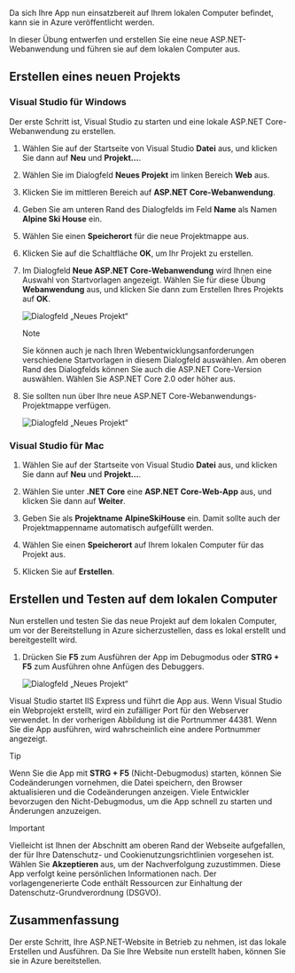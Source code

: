 Da sich Ihre App nun einsatzbereit auf Ihrem lokalen Computer befindet, kann sie in Azure veröffentlicht werden. 

In dieser Übung entwerfen und erstellen Sie eine neue ASP.NET-Webanwendung und führen sie auf dem lokalen Computer aus.

## <a name="create-a-new-project"></a>Erstellen eines neuen Projekts

### <a name="visual-studio-for-windows"></a>Visual Studio für Windows

Der erste Schritt ist, Visual Studio zu starten und eine lokale ASP.NET Core-Webanwendung zu erstellen.

1. Wählen Sie auf der Startseite von Visual Studio **Datei** aus, und klicken Sie dann auf **Neu** und **Projekt...**.

1. Wählen Sie im Dialogfeld **Neues Projekt** im linken Bereich **Web** aus.

1. Klicken Sie im mittleren Bereich auf **ASP.NET Core-Webanwendung**.

1. Geben Sie am unteren Rand des Dialogfelds im Feld **Name** als Namen **Alpine Ski House** ein.

1. Wählen Sie einen **Speicherort** für die neue Projektmappe aus.

1. Klicken Sie auf die Schaltfläche **OK**, um Ihr Projekt zu erstellen.

1. Im Dialogfeld **Neue ASP.NET Core-Webanwendung** wird Ihnen eine Auswahl von Startvorlagen angezeigt. Wählen Sie für diese Übung **Webanwendung** aus, und klicken Sie dann zum Erstellen Ihres Projekts auf **OK**.

    ![Dialogfeld „Neues Projekt“](../media-draft/3-aspnet-templates.png)

    > [!NOTE]
    > Sie können auch je nach Ihren Webentwicklungsanforderungen verschiedene Startvorlagen in diesem Dialogfeld auswählen. Am oberen Rand des Dialogfelds können Sie auch die ASP.NET Core-Version auswählen. Wählen Sie ASP.NET Core 2.0 oder höher aus.

1. Sie sollten nun über Ihre neue ASP.NET Core-Webanwendungs-Projektmappe verfügen.

    ![Dialogfeld „Neues Projekt“](../media-draft/3-new-solution.png)

### <a name="visual-studio-mac"></a>Visual Studio für Mac

1. Wählen Sie auf der Startseite von Visual Studio **Datei** aus, und klicken Sie dann auf **Neu** und **Projekt...**.

1. Wählen Sie unter **.NET Core** eine **ASP.NET Core-Web-App** aus, und klicken Sie dann auf **Weiter**.

1. Geben Sie als **Projektname** **AlpineSkiHouse** ein. Damit sollte auch der Projektmappenname automatisch aufgefüllt werden.

1. Wählen Sie einen **Speicherort** auf Ihrem lokalen Computer für das Projekt aus.

1. Klicken Sie auf **Erstellen**.

## <a name="build-and-test-on-your-local-machine"></a>Erstellen und Testen auf dem lokalen Computer

Nun erstellen und testen Sie das neue Projekt auf dem lokalen Computer, um vor der Bereitstellung in Azure sicherzustellen, dass es lokal erstellt und bereitgestellt wird.

1. Drücken Sie **F5** zum Ausführen der App im Debugmodus oder **STRG + F5** zum Ausführen ohne Anfügen des Debuggers.

    ![Dialogfeld „Neues Projekt“](../media-draft/3-webapp-launch.png)

Visual Studio startet IIS Express und führt die App aus. Wenn Visual Studio ein Webprojekt erstellt, wird ein zufälliger Port für den Webserver verwendet. In der vorherigen Abbildung ist die Portnummer 44381. Wenn Sie die App ausführen, wird wahrscheinlich eine andere Portnummer angezeigt.

> [!TIP]
> Wenn Sie die App mit **STRG + F5** (Nicht-Debugmodus) starten, können Sie Codeänderungen vornehmen, die Datei speichern, den Browser aktualisieren und die Codeänderungen anzeigen. Viele Entwickler bevorzugen den Nicht-Debugmodus, um die App schnell zu starten und Änderungen anzuzeigen.

> [!IMPORTANT]
> Vielleicht ist Ihnen der Abschnitt am oberen Rand der Webseite aufgefallen, der für Ihre Datenschutz- und Cookienutzungsrichtlinien vorgesehen ist. Wählen Sie **Akzeptieren** aus, um der Nachverfolgung zuzustimmen. Diese App verfolgt keine persönlichen Informationen nach. Der vorlagengenerierte Code enthält Ressourcen zur Einhaltung der Datenschutz-Grundverordnung (DSGVO).

## <a name="summary"></a>Zusammenfassung

Der erste Schritt, Ihre ASP.NET-Website in Betrieb zu nehmen, ist das lokale Erstellen und Ausführen. Da Sie Ihre Website nun erstellt haben, können Sie sie in Azure bereitstellen.
